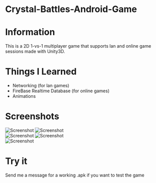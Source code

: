 #  Crystal-Battles-Android-Game  
#  Information 
This is a 2D 1-vs-1 multiplayer game that supports lan and online game sessions made with Unity3D.  
# Things I Learned 
* Networking (for lan games)  
* FireBase Realtime Database (for online games)
* Animations 
#  Screenshots  
![Screenshot](ss1.png)
![Screenshot](ss2.png)   
![Screenshot](ss4.png)
![Screenshot](ss4.png)   
![Screenshot](ss6.PNG)
#  Try it  
Send me a message for a working .apk if you want to test the game

